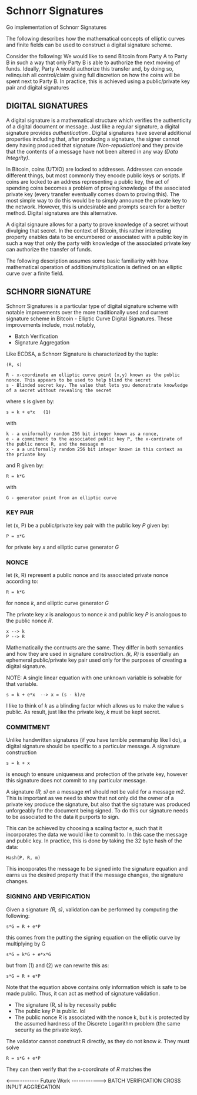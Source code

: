 # Schnorr Signatures
Go implementation of Schnorr Signatures

The following describes how the mathematical concepts of elliptic curves and finite fields can be used to construct
a digital signature scheme.

Consider the following: We would like to send Bitcoin from Party A to Party B in such a way that only Party B is able to authorize the next moving of funds. Ideally, Party A would authorize this transfer and, by doing so, relinquish all control/claim giving full discretion on how the coins will be spent next to Party B. In practice, this is achieved using a public/private key pair and digital signatures


## DIGITAL SIGNATURES

A digital signature is a mathematical structure which verifies the authenticity of a digital document or message. Just like a regular signature, a digital signature provides *authentication* . Digital signatures have several additional properties including that, after producing a signature, the signer cannot deny having produced that signature *(Non-repudiation)* and they provide that the contents of a message have not been altered in any way *(Data Integrity)*.

In Bitcoin, coins (UTXO) are locked to addresses. Addresses can encode different things, but most commonly they encode public keys or scripts. If coins are locked to an address representing a public key, the act of spending coins becomes a problem of proving knowledge of the associated private key (every transfer eventually comes down to proving this). The most simple way to do this would be to simply announce the private key to the network. However, this is undesirable and prompts search for a better method. Digital signatures are this alternative.

A digital signaure allows for a party to prove knowledge of a secret without divulging that secret. In the context of Bitcoin, this rather interesting property enables data to be encumbered or associated with a public key in such a way that only the party with knowledge of the associated private key can authorize the transfer of funds.
    

The following description assumes some basic familiarity with how mathematical operation of addition/multiplication
is defined on an elliptic curve over a finite field.


## SCHNORR SIGNATURE

Schnorr Signatures is a particular type of digital signature scheme with notable improvements over the more traditionally
used and current signature scheme in Bitcoin - Elliptic Curve Digital Signatures. These improvements include, most notably,

* Batch Verification
* Signature Aggregation 

Like ECDSA, a Schnorr Signature is characterized by the tuple:

    (R, s)

    R - x-coordinate an elliptic curve point (x,y) known as the public nonce. This appears to be used to help blind the secret
    s - Blinded secret key. The value that lets you demonstrate knowledge of a secret without revealing the secret
    
where s is given by:

    s = k + e*x   (1)

with

    k - a uniformally random 256 bit integer known as a nonce,
    e - a commitment to the associated public key P, the x-cordinate of the public nonce R, and the message m
    x - a a uniformally random 256 bit integer known in this context as the private key

and R given by:

    R = k*G

with

    G - generator point from an elliptic curve


### KEY PAIR
let (x, P) be a public/private key pair with the public key *P* given by:

    P = x*G

for private key *x* and elliptic curve generator *G*

### NONCE
let (k, R) represent a public nonce and its associated private nonce according to:

    R = k*G

for nonce *k*, and elliptic curve generator *G*

The private key *x* is analogous to nonce *k* and public key *P* is analogous to the public nonce *R*.

    x --> k
    P --> R

Mathematically the contructs are the same. They differ in both semantics and how they are used in signature construction.
*(k, R)* is essentially an ephemeral public/private key pair used only for the purposes of creating a digital signature.

NOTE: A single linear equation with one unknown variable is solvable for that variable.

    s = k + e*x  --> x = (s - k)/e

I like to think of *k* as a blinding factor which allows us to make the value s public. As result, just like the private key, *k* must be kept secret.

### COMMITMENT

Unlike handwritten signatures (if you have terrible penmanship like I do), a digital signature should be specific to a particular message. A signature construction 

    s = k + x

is enough to ensure uniqueness and protection of the private key, however this signature does not commit to any particular message. 

A signature *(R, s)* on a message *m1* should not be valid for a message *m2*. This is important as we need to show that not only did the owner of a private key produce the signature, but also that the signature was produced unforgeably for the document being signed. To do this our signature needs to be associated to the data it purports to sign.

This can be achieved by choosing a scaling factor e, such that it incorporates the data we would like to commit to. In this case the message and public key. In practice, this is done by taking the 32 byte hash of the data: 

    Hash(P, R, m)

This incoporates the message to be signed into the signature equation and earns us the desired property that if the message changes, the signature changes.

### SIGNING AND VERIFICATION

Given a signature *(R, s)*, validation can be performed by computing the following:

    s*G = R + e*P

this comes from the putting the signing equation on the elliptic curve by multiplying by G

    s*G = k*G + e*x*G

but from (1) and (2) we can rewrite this as:

    s*G = R + e*P

Note that the equation above contains only information which is safe to be made public. Thus, it can act as method
of signature validation.

 - The signature (R, s) is by necessity public
 - The public key P is public. lol
 - The public nonce R is associated with the nonce k, but k is protected by the assumed hardness of the Discrete Logarithm problem (the same security as the private key).

The validator cannot construct R directly, as they do not know *k*. They must solve

    R = s*G + e*P
    
They can then verify that the x-coordinate of *R* matches the 
    
    
<----------- Future Work ------------>
BATCH VERIFICATION
CROSS INPUT AGGREGATION
